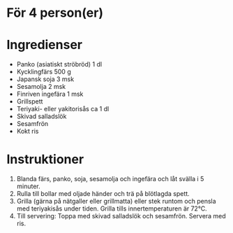 # För 4 person(er)
# Ingredienser
- Panko (asiatiskt ströbröd) 1 dl
- Kycklingfärs 500 g
- Japansk soja 3 msk
- Sesamolja 2 msk
- Finriven ingefära 1 msk
- Grillspett
- Teriyaki- eller  yakitorisås ca 1 dl
- Skivad salladslök
- Sesamfrön
- Kokt ris
# Instruktioner
1. Blanda färs, panko, soja, sesamolja och ingefära och låt svälla i 5 minuter.
2. Rulla till bollar med oljade händer och trä på blötlagda spett.
3. Grilla (gärna på nätgaller eller grillmatta) eller stek runtom och pensla med teriyakisås under tiden. Grilla tills innertemperaturen är 72°C.
4. Till servering: Toppa med skivad salladslök och sesamfrön. Servera med ris.